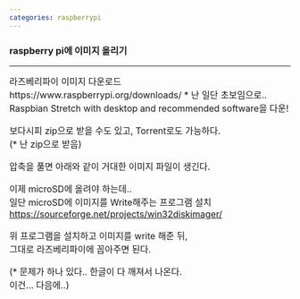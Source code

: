```yaml
---
categories: raspberrypi
---
```


### raspberry pi에 이미지 올리기

---
  <head>
    <meta charset="utf-8">
    <title>CSS</title>
    <style>
      .jb-default-1 { font-size: 16px; }
      .jb-default-2 { font-size: 32px; }
      .jb-smaller { font-size: smaller; }
      .jb-larger { font-size: larger; }
    </style>
  </head>
    
<span class = "jb-default-1">
라즈베리파이 이미지 다운로드     
https://www.raspberrypi.org/downloads/
 * 난 일단 초보임으로..  Raspbian Stretch with desktop and recommended software을 다운!    
 
보다시피 zip으로 받을 수도 있고, Torrent로도 가능하다.    
(* 난 zip으로 받음)    

압축을 풀면 아래와 같이 거대한 이미지 파일이 생긴다.    

이제 microSD에 올려야 하는데..     
 일단 microSD에 이미지를 Write해주는 프로그램 설치    
 https://sourceforge.net/projects/win32diskimager/    
 
위 프로그램을 설치하고 이미지를 write 해준 뒤,    
그대로 라즈베리파이에 꼽아주면 된다.    

(* 문제가 하나 있다.. 한글이 다 깨져서 나온다.    
이건... 다음에..)
 
</span>
